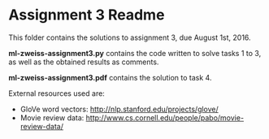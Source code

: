 # Assignment 3 Readme

This folder contains the solutions to assignment 3, due August 1st, 2016.

**ml-zweiss-assignment3.py** contains the code written to solve tasks 1 to 3, as well as the obtained results as comments.

**ml-zweiss-assignment3.pdf** contains the solution to task 4.

External resources used are:
* GloVe word vectors: <http://nlp.stanford.edu/projects/glove/>
* Movie review data: <http://www.cs.cornell.edu/people/pabo/movie-review-data/>

